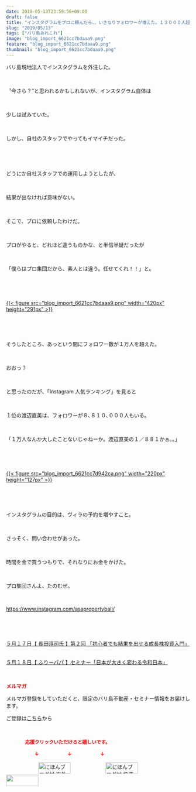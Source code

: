 ```yaml
---
date: 2019-05-13T23:59:56+09:00
draft: false
title: "インスタグラムをプロに頼んだら、、いきなりフォロワーが増えた。１３０００人超！？"
slug: "2019/05/13"
tags: ["バリ島あれこれ"]
image: "blog_import_6621cc7bdaaa9.png"
feature: "blog_import_6621cc7bdaaa9.png"
thumbnail: "blog_import_6621cc7bdaaa9.png"
---
```

<p>バリ島現地法人でインスタグラムを外注した。</p><p> </p><p>〝今さら？″と思われるかもしれないが、インスタグラム自体は</p><p> </p><p>少しは試みていた。</p><p> </p><p>しかし、自社のスタッフでやってもイマイチだった。</p><p> </p><p> </p><p>どうにか自社スタッフでの運用しようとしたが、</p><p> </p><p>結果が出なければ意味がない。</p><p> </p><p>そこで、プロに依頼したわけだ。</p><p> </p><p>プロがやると、どれほど違うものかな、と半信半疑だったが</p><p> </p><p>「僕らはプロ集団だから、素人とは違う。任せてくれ！！」と。</p><p> </p><p> </p><p><a href="blog_import_6621cc7bdaaa9.png">{{< figure src="blog_import_6621cc7bdaaa9.png" width="420px" height="291px" >}}</a></p><p> </p><p> </p><p>そうしたところ、あっという間にフォロワー数が１万人を超えた。</p><p> </p><p>おおっ？</p><p> </p><p>と思ったのだが、「Instagram 人気ランキング」を見ると</p><p> </p><p>１位の渡辺直美は、フォロワーが８､８１０､０００人もいる。</p><p> </p><p>「１万人なんか大したことないじゃねーか。渡辺直美の１／８８１かぁ。。」</p><p> </p><p> </p><p><a href="blog_import_6621cc7d942ca.png">{{< figure src="blog_import_6621cc7d942ca.png" width="220px" height="127px" >}}</a></p><p> </p><p> </p><p>インスタグラムの目的は、ヴィラの予約を増やすこと。</p><p> </p><p>さっそく、問い合わせがあった。</p><p> </p><p>時間を金で買うつもりで、それなりにお金をかけた。</p><p> </p><p>プロ集団さんよ、たのむぜ。</p><p> </p><p><a href="asapropertybali">https://www.instagram.com/asapropertybali/</a></p><p> </p><p> </p><p><a href="entry-12458466781.html" target="_blank">５月１７日【 長田淳司氏 】第２回 「初心者でも結果を出せる成長株投資入門」</a></p><p><br/><a href="entry-12458710368.html" target="_blank">５月１８日【 ふりーパパ 】セミナー「日本が大きく変わる令和日本」</a></p><p> </p><p><span style="font-weight: bold;"><span style="color: rgb(255, 0, 0);">メルマガ</span></span></p><p>メルマガ登録をしていただくと、限定のバリ島不動産・セミナー情報をお届けします。</p><p>ご登録は<a href="f9eeVI" target="_blank">こちら</a>から</p><p style="text-align: center;"> </p><p><font color="#ff0000" size="2"><strong>　　　　応援クリックいただけると嬉しいです。</strong></font></p><p><font color="#ff0000" size="2"><strong>　　　　　　↓　　　　　　↓　　　　　　↓</strong></font></p><p><a href="ranking.html?p_cid=01260127" id="&amp;blogmura_banner"><img alt="にほんブログ村 海外生活ブログ バリ島情報へ" border="0" height="31" src="data:image/svg+xml;charset=utf-8,%3Csvg%20xmlns%3D%22http%3A%2F%2Fwww.w3.org%2F2000%2Fsvg%22%20title%3D%22Placeholder%20for%20Images%22%20role%3D%22presentation%22%20viewBox%3D%220%200%2088%2031%22%20%2F%3E" width="88" data-src="//overseas.blogmura.com/bali/img/bali88_31.gif" style="aspect-ratio: auto 88 / 31;"/><noscript><img alt="にほんブログ村 海外生活ブログ バリ島情報へ" border="0" height="31" src="//overseas.blogmura.com/bali/img/bali88_31.gif" width="88"></noscript></a>  <a href="ranking.html?p_cid=01260127" id="&amp;blogmura_banner"><img alt="にほんブログ村 投資ブログ 不動産投資へ" border="0" height="31" src="data:image/svg+xml;charset=utf-8,%3Csvg%20xmlns%3D%22http%3A%2F%2Fwww.w3.org%2F2000%2Fsvg%22%20title%3D%22Placeholder%20for%20Images%22%20role%3D%22presentation%22%20viewBox%3D%220%200%2088%2031%22%20%2F%3E" width="88" data-src="//investment.blogmura.com/hudousantoushi/img/hudousantoushi88_31.gif" style="aspect-ratio: auto 88 / 31;"/><noscript><img alt="にほんブログ村 投資ブログ 不動産投資へ" border="0" height="31" src="//investment.blogmura.com/hudousantoushi/img/hudousantoushi88_31.gif" width="88"></noscript></a> <a href="link.php?1804582" title="人気ブログランキングへ"><img border="0" height="31" src="data:image/svg+xml;charset=utf-8,%3Csvg%20xmlns%3D%22http%3A%2F%2Fwww.w3.org%2F2000%2Fsvg%22%20title%3D%22Placeholder%20for%20Images%22%20role%3D%22presentation%22%20viewBox%3D%220%200%2088%2031%22%20%2F%3E" width="88" data-src="https://blog.with2.net/img/banner/banner_22.gif" style="aspect-ratio: auto 88 / 31;"/><noscript><img border="0" height="31" src="https://blog.with2.net/img/banner/banner_22.gif" width="88"></noscript></a></p><p> </p>

